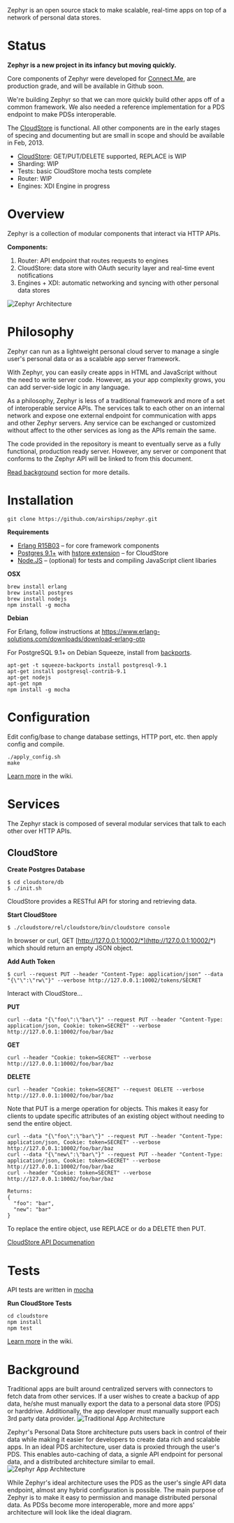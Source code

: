 Zephyr is an open source stack to make scalable, real-time apps on top of a network of personal data stores.

# Status

**Zephyr is a new project in its infancy but moving quickly.**

Core components of Zephyr were developed for [Connect.Me](http://connect.me), are production grade, and will be available in Github soon.

We're building Zephyr so that we can more quickly build other apps off of a common framework.
We also needed a reference implementation for a PDS endpoint to make PDSs interoperable.

The [CloudStore](https://github.com/airships/zephyr/wiki/CloudStore-API) is functional.
All other components are in the early stages of specing and documenting but are small in scope and should be available in Feb, 2013.

* [CloudStore](https://github.com/airships/zephyr/wiki/CloudStore-API): GET/PUT/DELETE supported, REPLACE is WIP
* Sharding: WIP
* Tests: basic CloudStore mocha tests complete
* Router: WIP
* Engines: XDI Engine in progress

# Overview

Zephyr is a collection of modular components that interact via HTTP APIs.

**Components:**

1. Router: API endpoint that routes requests to engines
2. CloudStore: data store with OAuth security layer and real-time event notifications
3. Engines + XDI: automatic networking and syncing with other personal data stores

![Zephyr Architecture](https://raw.github.com/respectio/cloudfabric/master/doc/images/cloudfabric_arch.png)



# Philosophy

Zephyr can run as a lightweight personal cloud server to manage a single user's personal data or as a scalable app server framework.

With Zephyr, you can easily create apps in HTML and JavaScript without the need to write server code. However, as your app complexity grows, you can add server-side logic in any language.

As a philosophy, Zephyr is less of a traditional framework and more of a set of interoperable service APIs. The services talk to each other on an internal network and expose one external endpoint for communication with apps and other Zephyr servers. Any service can be exchanged or customized without affect to the other services as long as the APIs remain the same.

The code provided in the repository is meant to eventually serve as a fully functional, production ready server. However, any server or component that conforms to the Zephyr API will be linked to from this document.

[Read background](#background) section for more details.




# Installation

    git clone https://github.com/airships/zephyr.git


**Requirements**

* [Erlang R15B03](https://www.erlang-solutions.com/downloads/download-erlang-otp) – for core framework components
* [Postgres 9.1+](http://www.postgresql.org/) with [hstore extension](http://www.postgresql.org/docs/9.1/static/hstore.html) – for CloudStore
* [Node.JS](http://nodejs.org/) – (optional) for tests and compiling JavaScript client libaries

**OSX**

    brew install erlang
    brew install postgres
    brew install nodejs
    npm install -g mocha

**Debian**

For Erlang, follow instructions at https://www.erlang-solutions.com/downloads/download-erlang-otp

For PostgreSQL 9.1+ on Debian Squeeze, install from [backports](http://backports-master.debian.org/Instructions/).

    apt-get -t squeeze-backports install postgresql-9.1
    apt-get install postgresql-contrib-9.1
    apt-get nodejs
    apt-get npm
    npm install -g mocha




# Configuration

Edit config/base to change database settings, HTTP port, etc. then apply config and compile.

    ./apply_config.sh
    make

[Learn more](https://github.com/airships/zephyr/wiki/Configuration) in the wiki.


# Services

The Zephyr stack is composed of several modular services that talk to each other over HTTP APIs.

## CloudStore

**Create Postgres Database**

    $ cd cloudstore/db
    $ ./init.sh

CloudStore provides a RESTful API for storing and retrieving data.

**Start CloudStore**

    $ ./cloudstore/rel/cloudstore/bin/cloudstore console

In browser or curl, GET [http://127.0.0.1:10002/*](http://127.0.0.1:10002/*) which should return an empty JSON object.


**Add Auth Token**

    $ curl --request PUT --header "Content-Type: application/json" --data "{\"\":\"rw\"}" --verbose http://127.0.0.1:10002/tokens/SECRET

Interact with CloudStore...

**PUT**

    curl --data "{\"foo\":\"bar\"}" --request PUT --header "Content-Type: application/json, Cookie: token=SECRET" --verbose http://127.0.0.1:10002/foo/bar/baz

**GET**

    curl --header "Cookie: token=SECRET" --verbose http://127.0.0.1:10002/foo/bar/baz

**DELETE**

    curl --header "Cookie: token=SECRET" --request DELETE --verbose http://127.0.0.1:10002/foo/bar/baz

Note that PUT is a merge operation for objects.
This makes it easy for clients to update specific attributes of an existing object without needing to send the entire object.

    curl --data "{\"foo\":\"bar\"}" --request PUT --header "Content-Type: application/json, Cookie: token=SECRET" --verbose http://127.0.0.1:10002/foo/bar/baz
    curl --data "{\"new\":\"bar\"}" --request PUT --header "Content-Type: application/json, Cookie: token=SECRET" --verbose http://127.0.0.1:10002/foo/bar/baz
    curl --header "Cookie: token=SECRET" --verbose http://127.0.0.1:10002/foo/bar/baz

    Returns:
    {
      "foo": "bar",
      "new": "bar"
    }

To replace the entire object, use REPLACE or do a DELETE then PUT.

[CloudStore API Documenation](https://github.com/airships/zephyr/wiki/CloudStore-API)


# Tests

API tests are written in [mocha](http://visionmedia.github.com/mocha/)

**Run CloudStore Tests**

    cd cloudstore
    npm install
    npm test

[Learn more](https://github.com/airships/zephyr/wiki/Testing) in the wiki.


# Background
<a id="background"></a>

Traditional apps are built around centralized servers with connectors to fetch data from other services.
If a user wishes to create a backup of app data, he/she must manually export the data to a personal data store (PDS) or harddrive.
Additionally, the app developer must manually support each 3rd party data provider.
![Traditional App Architecture](https://raw.github.com/respectio/cloudfabric/master/doc/images/app_arch_traditional.png)


Zephyr's Personal Data Store architecture puts users back in control of their data while making it easier for developers to create data rich and scalable apps.
In an ideal PDS architecture, user data is proxied through the user's PDS.
This enables auto-caching of data, a signle API endpoint for personal data, and a distributed architecture similar to email.
![Zephyr App Architecture](https://raw.github.com/respectio/cloudfabric/master/doc/images/app_arch_cloudfabric.png)

While Zephyr's ideal architecture uses the PDS as the user's single API data endpoint, almost any hybrid configuration is possible.
The main purpose of Zephyr is to make it easy to permission and manage distributed personal data.
As PDSs become more interoperable, more and more apps' architecture will look like the ideal diagram.


